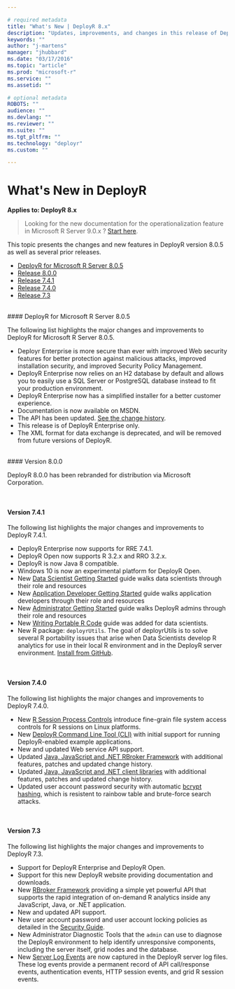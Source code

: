 ```yaml
---

# required metadata
title: "What's New | DeployR 8.x"
description: "Updates, improvements, and changes in this release of DeployR"
keywords: ""
author: "j-martens"
manager: "jhubbard"
ms.date: "03/17/2016"
ms.topic: "article"
ms.prod: "microsoft-r"
ms.service: ""
ms.assetid: ""

# optional metadata
ROBOTS: ""
audience: ""
ms.devlang: ""
ms.reviewer: ""
ms.suite: ""
ms.tgt_pltfrm: ""
ms.technology: "deployr"
ms.custom: ""

---
```


# What's New in DeployR

**Applies to: DeployR 8.x**

>Looking for the new documentation for the operationalization feature in Microsoft R Server 9.0.x ? [Start here](operationalize/about.md).

This topic presents the changes and new features in DeployR version 8.0.5 as well as several prior releases.

-   [DeployR for Microsoft R Server 8.0.5](#version-8-0-5)
-   [Release 8.0.0](#version-8-0-0)
-   [Release 7.4.1](#version-7-4-1)
-   [Release 7.4.0](#version-7-4-0)
-   [Release 7.3](#version-7-3)

<br />
<a name="version-8-0-5"></a>
#### DeployR for Microsoft R Server 8.0.5

The following list highlights the major changes and improvements to DeployR for Microsoft R Server 8.0.5.
  + Deployr Enterprise is more secure than ever with improved Web security features for better protection against malicious attacks, improved installation security, and improved Security Policy Management.
  + DeployR Enterprise now relies on an H2 database by default and allows you to easily use a SQL Server or PostgreSQL database instead to fit your production environment. 
  + DeployR Enterprise now has a simplified installer for a better customer experience.
  + Documentation is now available on MSDN.
  + The API has been updated. <a href="deployr-api-reference.md#805" target="_blank">See the change history</a>.
  + This release is of DeployR Enterprise only.
  + The XML format for data exchange is deprecated, and will be removed from future versions of DeployR.

<br />
<a name="version-8-0-0"></a>
#### Version 8.0.0

DeployR 8.0.0 has been rebranded for distribution via Microsoft Corporation.

<br />

<a name="version-7-4-1"></a>
#### Version 7.4.1

The following list highlights the major changes and improvements to DeployR 7.4.1.

-   DeployR Enterprise now supports for RRE 7.4.1.
-   DeployR Open now supports R 3.2.x and RRO 3.2.x.
-   DeployR is now Java 8 compatible.
-   Windows 10 is now an experimental platform for DeployR Open.
-   New [Data Scientist Getting Started](deployr-data-scientist-getting-started.md) guide walks data scientists through their role and resources
-   New [Application Developer Getting Started](deployr-application-developer-getting-started.md) guide walks application developers through their role and resources
-   New [Administrator Getting Started](deployr-administrator-getting-started.md) guide walks DeployR admins through their role and resources
-   New [Writing Portable R Code](deployr-data-scientist-write-portable-r-code.md) guide was added for data scientists.
-   New R package: `deployrUtils`. The goal of deployrUtils is to solve several R portability issues that arise when Data Scientists develop R analytics for use in their local R environment and in the DeployR server environment. [Install from GitHub](https://github.com/Microsoft/deployr-cli).

<br />

<a name="version-7-4-0"></a>
#### Version 7.4.0

The following list highlights the major changes and improvements to DeployR 7.4.0.

-   New [R Session Process Controls](deployr-admin-security/deployr-security-authentication.md) introduce fine-grain file system access controls for R sessions on Linux platforms.
-   New [DeployR Command Line Tool (CLI)](https://github.com/Microsoft/deployrUtils/releases) with initial support for running DeployR-enabled example applications.
-   New and updated Web service API support.
-   Updated [Java, JavaScript and .NET RBroker Framework](https://github.com/deployr?query=rbroker) with additional features, patches and updated change history.
-   Updated [Java, JavaScript and .NET client libraries](https://github.com/deployr?query=client) with additional features, patches and updated change history.
-   Updated user account password security with automatic [bcrypt hashing](https://en.wikipedia.org/wiki/Bcrypt), which is resistent to rainbow table and brute-force search attacks.

<br />

<a name="version-7-3"></a>
#### Version 7.3

The following list highlights the major changes and improvements to DeployR 7.3.
-   Support for DeployR Enterprise and DeployR Open.
-   Support for this new DeployR website providing documentation and downloads.
-   New [RBroker Framework](deployr-tools-and-samples.md) providing a simple yet powerful API that supports the rapid integration of on-demand R analytics inside any JavaScript, Java, or .NET application.
-   New and updated API support.
-   New user account password and user account locking policies as detailed in the [Security Guide](deployr-admin-security/deployr-security.md).
-   New Administrator Diagnostic Tools that the `admin` can use to diagnose the DeployR environment to help identify unresponsive components, including the server itself, grid nodes and the database.
-   New [Server Log Events](deployr-common-administration-tasks.md#inspecting-server-logs) are now captured in the DeployR server log files. These log events provide a permanent record of API call/response events, authentication events, HTTP session events, and grid R session events.